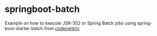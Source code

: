 # springboot-batch

Example on how to execute JSR-352 or Spring Batch jobs using spring-boot-starter-batch from [codecentric](https://github.com/codecentric/spring-boot-starter-batch-web)
